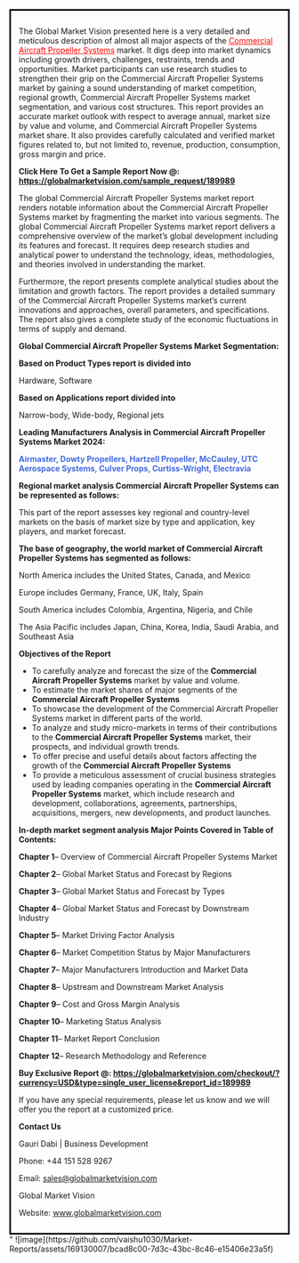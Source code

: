 <div style='border: 3px solid black; padding: 1em;'>

The Global Market Vision presented here is a very detailed and meticulous description of almost all major aspects of the <a style='color: #ff0000;' href='https://globalmarketvision.com/reports/global-commercial-aircraft-propeller-systems-market/189989'>Commercial Aircraft Propeller Systems</a> market. It digs deep into market dynamics including growth drivers, challenges, restraints, trends and opportunities. Market participants can use research studies to strengthen their grip on the Commercial Aircraft Propeller Systems market by gaining a sound understanding of market competition, regional growth, Commercial Aircraft Propeller Systems market segmentation, and various cost structures. This report provides an accurate market outlook with respect to average annual, market size by value and volume, and Commercial Aircraft Propeller Systems market share. It also provides carefully calculated and verified market figures related to, but not limited to, revenue, production, consumption, gross margin and price.

<strong>Click Here To Get a Sample Report Now @:</strong><strong> <a style='color: #ff0000;' href='https://globalmarketvision.com/sample_request/189989?utm_source=linkedinPulse&utm_medium=Vaishnvi&utm_campaign=Vaishnvi'><strong>https://globalmarketvision.com/sample_request/189989</strong></a></strong>

The global Commercial Aircraft Propeller Systems market report renders notable information about the Commercial Aircraft Propeller Systems market by fragmenting the market into various segments. The global Commercial Aircraft Propeller Systems market report delivers a comprehensive overview of the market’s global development including its features and forecast. It requires deep research studies and analytical power to understand the technology, ideas, methodologies, and theories involved in understanding the market.

Furthermore, the report presents complete analytical studies about the limitation and growth factors. The report provides a detailed summary of the Commercial Aircraft Propeller Systems market’s current innovations and approaches, overall parameters, and specifications. The report also gives a complete study of the economic fluctuations in terms of supply and demand.

<strong>Global Commercial Aircraft Propeller Systems Market Segmentation:</strong>

<strong>Based on Product Types report is divided into</strong>

Hardware, Software

<strong>Based on Applications report divided into</strong>

Narrow-body, Wide-body, Regional jets

<strong>Leading Manufacturers Analysis in Commercial Aircraft Propeller Systems Market 2024:</strong>

<strong style='color: #4169e1;'>Airmaster, Dowty Propellers, Hartzell Propeller, McCauley, UTC Aerospace Systems, Culver Props, Curtiss-Wright, Electravia</strong>

<strong>Regional market analysis Commercial Aircraft Propeller Systems can be represented as follows:</strong>

This part of the report assesses key regional and country-level markets on the basis of market size by type and application, key players, and market forecast.

<strong>The base of geography, the world market of Commercial Aircraft Propeller Systems has segmented as follows:</strong>

North America includes the United States, Canada, and Mexico

Europe includes Germany, France, UK, Italy, Spain

South America includes Colombia, Argentina, Nigeria, and Chile

The Asia Pacific includes Japan, China, Korea, India, Saudi Arabia, and Southeast Asia

<strong>Objectives of the Report</strong>
<ul>
  <li>To carefully analyze and forecast the size of the <strong>Commercial Aircraft Propeller Systems</strong> market by value and volume.</li>
  <li>To estimate the market shares of major segments of the <strong>Commercial Aircraft Propeller Systems</strong></li>
  <li>To showcase the development of the Commercial Aircraft Propeller Systems market in different parts of the world.</li>
  <li>To analyze and study micro-markets in terms of their contributions to the <strong>Commercial Aircraft Propeller Systems</strong> market, their prospects, and individual growth trends.</li>
  <li>To offer precise and useful details about factors affecting the growth of the <strong>Commercial Aircraft Propeller Systems</strong></li>
  <li>To provide a meticulous assessment of crucial business strategies used by leading companies operating in the <strong>Commercial Aircraft Propeller Systems</strong> market, which include research and development, collaborations, agreements, partnerships, acquisitions, mergers, new developments, and product launches.</li>
</ul>
<strong>In-depth market segment analysis Major Points Covered in Table of Contents:</strong>

<strong>Chapter 1</strong>– Overview of Commercial Aircraft Propeller Systems Market

<strong>Chapter 2</strong>– Global Market Status and Forecast by Regions

<strong>Chapter 3</strong>– Global Market Status and Forecast by Types

<strong>Chapter 4</strong>– Global Market Status and Forecast by Downstream Industry

<strong>Chapter 5</strong>– Market Driving Factor Analysis

<strong>Chapter 6</strong>– Market Competition Status by Major Manufacturers

<strong>Chapter 7</strong>– Major Manufacturers Introduction and Market Data

<strong>Chapter 8</strong>– Upstream and Downstream Market Analysis

<strong>Chapter 9</strong>– Cost and Gross Margin Analysis

<strong>Chapter 10</strong>– Marketing Status Analysis

<strong>Chapter 11</strong>– Market Report Conclusion

<strong>Chapter 12</strong>– Research Methodology and Reference

<strong>Buy Exclusive Report @: <strong><a style='color: #ff0000;' href='https://globalmarketvision.com/checkout/?currency=USD&type=single_user_license&report_id=189989?utm_source=linkedinPulse&utm_medium=Vaishnvi&utm_campaign=Vaishnvi'>https://globalmarketvision.com/checkout/?currency=USD&type=single_user_license&report_id=189989</a></strong>
</strong>

If you have any special requirements, please let us know and we will offer you the report at a customized price.

<strong>Contact Us</strong>

Gauri Dabi | Business Development

Phone: +44 151 528 9267

Email: <a href='mailto:sales@globalmarketvision.com'>sales@globalmarketvision.com</a>

Global Market Vision

Website: <a href='http://www.globalmarketvision.com/'>www.globalmarketvision.com</a>

</div>"
![image](https://github.com/vaishu1030/Market-Reports/assets/169130007/bcad8c00-7d3c-43bc-8c46-e15406e23a5f)
